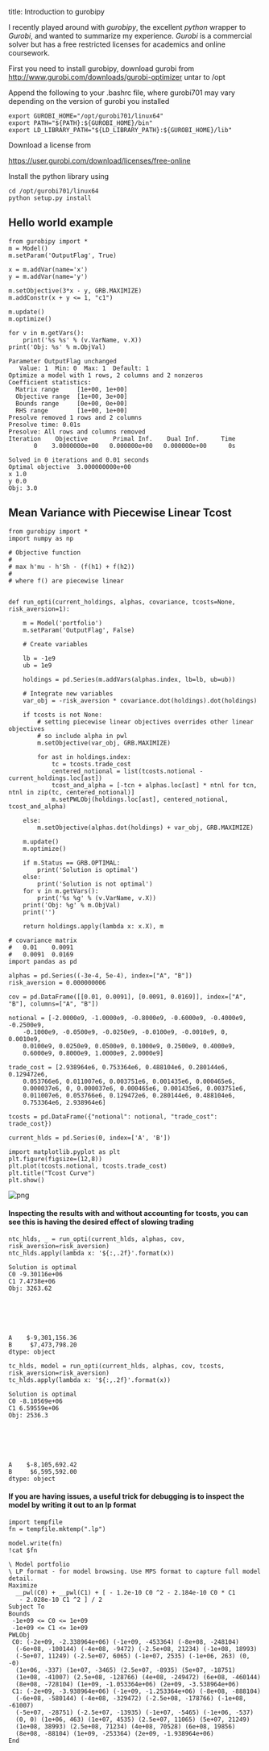 title: Introduction to gurobipy

I recently played around with *gurobipy*, the excellent *python* wrapper to *Gurobi*, and wanted to summarize my experience. *Gurobi* is a commercial solver but has a free restricted licenses for academics and online coursework.

First you need to install gurobipy, download gurobi from http://www.gurobi.com/downloads/gurobi-optimizer
untar to /opt

Append the following to your .bashrc file, where gurobi701 may vary depending
on the version of gurobi you installed

```language-bash
export GUROBI_HOME="/opt/gurobi701/linux64"
export PATH="${PATH}:${GUROBI_HOME}/bin"
export LD_LIBRARY_PATH="${LD_LIBRARY_PATH}:${GUROBI_HOME}/lib"
```

Download a license from

https://user.gurobi.com/download/licenses/free-online

Install the python library using

```language-bash
cd /opt/gurobi701/linux64
python setup.py install
```

## Hello world example


```language-python
from gurobipy import *
m = Model()
m.setParam('OutputFlag', True)

x = m.addVar(name='x')
y = m.addVar(name='y')

m.setObjective(3*x - y, GRB.MAXIMIZE)
m.addConstr(x + y <= 1, "c1")

m.update()
m.optimize()

for v in m.getVars():
    print('%s %s' % (v.VarName, v.X))
print('Obj: %s' % m.ObjVal)
```

    Parameter OutputFlag unchanged
       Value: 1  Min: 0  Max: 1  Default: 1
    Optimize a model with 1 rows, 2 columns and 2 nonzeros
    Coefficient statistics:
      Matrix range     [1e+00, 1e+00]
      Objective range  [1e+00, 3e+00]
      Bounds range     [0e+00, 0e+00]
      RHS range        [1e+00, 1e+00]
    Presolve removed 1 rows and 2 columns
    Presolve time: 0.01s
    Presolve: All rows and columns removed
    Iteration    Objective       Primal Inf.    Dual Inf.      Time
           0    3.0000000e+00   0.000000e+00   0.000000e+00      0s

    Solved in 0 iterations and 0.01 seconds
    Optimal objective  3.000000000e+00
    x 1.0
    y 0.0
    Obj: 3.0


## Mean Variance with Piecewise Linear Tcost


```language-python
from gurobipy import *
import numpy as np

# Objective function
#
# max h'mu - h'Sh - (f(h1) + f(h2))
#
# where f() are piecewise linear


def run_opti(current_holdings, alphas, covariance, tcosts=None, risk_aversion=1):

    m = Model('portfolio')
    m.setParam('OutputFlag', False)

    # Create variables

    lb = -1e9
    ub = 1e9

    holdings = pd.Series(m.addVars(alphas.index, lb=lb, ub=ub))

    # Integrate new variables
    var_obj = -risk_aversion * covariance.dot(holdings).dot(holdings)

    if tcosts is not None:
        # setting piecewise linear objectives overrides other linear objectives
        # so include alpha in pwl
        m.setObjective(var_obj, GRB.MAXIMIZE)

        for ast in holdings.index:
            tc = tcosts.trade_cost
            centered_notional = list(tcosts.notional - current_holdings.loc[ast])
            tcost_and_alpha = [-tcn + alphas.loc[ast] * ntnl for tcn, ntnl in zip(tc, centered_notional)]
            m.setPWLObj(holdings.loc[ast], centered_notional, tcost_and_alpha)

    else:
        m.setObjective(alphas.dot(holdings) + var_obj, GRB.MAXIMIZE)

    m.update()
    m.optimize()

    if m.Status == GRB.OPTIMAL:
        print('Solution is optimal')
    else:
        print('Solution is not optimal')
    for v in m.getVars():
        print('%s %g' % (v.VarName, v.X))
    print('Obj: %g' % m.ObjVal)
    print('')

    return holdings.apply(lambda x: x.X), m
```


```language-python
# covariance matrix
#   0.01    0.0091
#   0.0091  0.0169
import pandas as pd

alphas = pd.Series((-3e-4, 5e-4), index=["A", "B"])
risk_aversion = 0.000000006

cov = pd.DataFrame([[0.01, 0.0091], [0.0091, 0.0169]], index=["A", "B"], columns=["A", "B"])

notional = [-2.0000e9, -1.0000e9, -0.8000e9, -0.6000e9, -0.4000e9, -0.2500e9,
    -0.1000e9, -0.0500e9, -0.0250e9, -0.0100e9, -0.0010e9, 0, 0.0010e9,
    0.0100e9, 0.0250e9, 0.0500e9, 0.1000e9, 0.2500e9, 0.4000e9,
    0.6000e9, 0.8000e9, 1.0000e9, 2.0000e9]

trade_cost = [2.938964e6, 0.753364e6, 0.488104e6, 0.280144e6, 0.129472e6,
    0.053766e6, 0.011007e6, 0.003751e6, 0.001435e6, 0.000465e6,
    0.000037e6, 0, 0.000037e6, 0.000465e6, 0.001435e6, 0.003751e6,
    0.011007e6, 0.053766e6, 0.129472e6, 0.280144e6, 0.488104e6,
    0.753364e6, 2.938964e6]

tcosts = pd.DataFrame({"notional": notional, "trade_cost": trade_cost})

current_hlds = pd.Series(0, index=['A', 'B'])
```


```language-python
import matplotlib.pyplot as plt
plt.figure(figsize=(12,8))
plt.plot(tcosts.notional, tcosts.trade_cost)
plt.title("Tcost Curve")
plt.show()
```


![png](2017-09-10_gurobipy_files/2017-09-10_gurobipy_6_0.png)


#### Inspecting the results with and without accounting for tcosts, you can see this is having the desired effect of slowing trading


```language-python
ntc_hlds, _ = run_opti(current_hlds, alphas, cov, risk_aversion=risk_aversion)
ntc_hlds.apply(lambda x: '${:,.2f}'.format(x))
```

    Solution is optimal
    C0 -9.30116e+06
    C1 7.4738e+06
    Obj: 3263.62






    A    $-9,301,156.36
    B     $7,473,798.20
    dtype: object




```language-python
tc_hlds, model = run_opti(current_hlds, alphas, cov, tcosts, risk_aversion=risk_aversion)
tc_hlds.apply(lambda x: '${:,.2f}'.format(x))
```

    Solution is optimal
    C0 -8.10569e+06
    C1 6.59559e+06
    Obj: 2536.3






    A    $-8,105,692.42
    B     $6,595,592.00
    dtype: object



#### If you are having issues, a useful trick for debugging is to inspect the model by writing it out to an lp format


```language-python
import tempfile
fn = tempfile.mktemp(".lp")

model.write(fn)
!cat $fn
```

    \ Model portfolio
    \ LP format - for model browsing. Use MPS format to capture full model detail.
    Maximize
      __pwl(C0) + __pwl(C1) + [ - 1.2e-10 C0 ^2 - 2.184e-10 C0 * C1
       - 2.028e-10 C1 ^2 ] / 2
    Subject To
    Bounds
     -1e+09 <= C0 <= 1e+09
     -1e+09 <= C1 <= 1e+09
    PWLObj
     C0: (-2e+09, -2.338964e+06) (-1e+09, -453364) (-8e+08, -248104)
      (-6e+08, -100144) (-4e+08, -9472) (-2.5e+08, 21234) (-1e+08, 18993)
      (-5e+07, 11249) (-2.5e+07, 6065) (-1e+07, 2535) (-1e+06, 263) (0, -0)
      (1e+06, -337) (1e+07, -3465) (2.5e+07, -8935) (5e+07, -18751)
      (1e+08, -41007) (2.5e+08, -128766) (4e+08, -249472) (6e+08, -460144)
      (8e+08, -728104) (1e+09, -1.053364e+06) (2e+09, -3.538964e+06)
     C1: (-2e+09, -3.938964e+06) (-1e+09, -1.253364e+06) (-8e+08, -888104)
      (-6e+08, -580144) (-4e+08, -329472) (-2.5e+08, -178766) (-1e+08, -61007)
      (-5e+07, -28751) (-2.5e+07, -13935) (-1e+07, -5465) (-1e+06, -537)
      (0, 0) (1e+06, 463) (1e+07, 4535) (2.5e+07, 11065) (5e+07, 21249)
      (1e+08, 38993) (2.5e+08, 71234) (4e+08, 70528) (6e+08, 19856)
      (8e+08, -88104) (1e+09, -253364) (2e+09, -1.938964e+06)
    End

